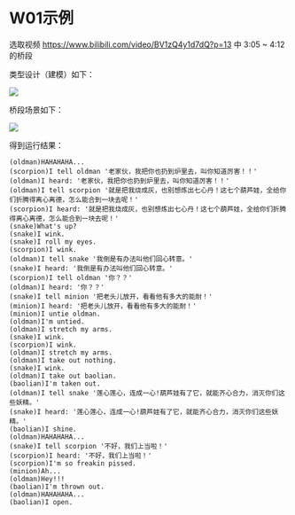 # W01示例

选取视频 https://www.bilibili.com/video/BV1zQ4y1d7dQ?p=13 中 3:05 ~ 4:12 的桥段

类型设计（建模）如下：

![](http://www.plantuml.com/plantuml/proxy?cache=no&src=https://raw.githubusercontent.com/Roc136/jwork-2021/main/W01/%E7%8E%8B%E9%B9%8F-191220112/uml/characters.pu)


桥段场景如下：

![](http://www.plantuml.com/plantuml/proxy?cache=no&src=https://raw.githubusercontent.com/Roc136/jwork-2021/main/W01/%E7%8E%8B%E9%B9%8F-191220112/uml/timeline.pu)

得到运行结果：

```
(oldman)HAHAHAHA... 
(scorpion)I tell oldman '老家伙，我把你也扔到炉里去，叫你知道厉害！！'
(oldman)I heard: '老家伙，我把你也扔到炉里去，叫你知道厉害！！'
(oldman)I tell scorpion '就是把我烧成灰，也别想炼出七心丹！这七个葫芦娃，全给你们折腾得离心离德，怎么能合到一块去呢！'
(scorpion)I heard: '就是把我烧成灰，也别想炼出七心丹！这七个葫芦娃，全给你们折腾得离心离德，怎么能合到一块去呢！'
(snake)What's up?
(snake)I wink.
(snake)I roll my eyes.
(scorpion)I wink.
(oldman)I tell snake '我倒是有办法叫他们回心转意。'
(snake)I heard: '我倒是有办法叫他们回心转意。'
(scorpion)I tell oldman '你？？'
(oldman)I heard: '你？？'
(snake)I tell minion '把老头儿放开，看看他有多大的能耐！'
(minion)I heard: '把老头儿放开，看看他有多大的能耐！'
(minion)I untie oldman.
(oldman)I'm untied.
(oldman)I stretch my arms.
(snake)I wink.
(scorpion)I wink.
(oldman)I stretch my arms.
(oldman)I take out nothing.
(snake)I wink.
(oldman)I take out baolian.
(baolian)I'm taken out. 
(oldman)I tell snake '莲心莲心，连成一心!葫芦娃有了它，就能齐心合力，消灭你们这些妖精。'
(snake)I heard: '莲心莲心，连成一心!葫芦娃有了它，就能齐心合力，消灭你们这些妖精。'
(baolian)I shine.
(oldman)HAHAHAHA...
(snake)I tell scorpion '不好，我们上当啦！'
(scorpion)I heard: '不好，我们上当啦！'
(scorpion)I'm so freakin pissed.
(minion)Ah...
(oldman)Hey!!!
(baolian)I'm thrown out.
(oldman)HAHAHAHA...
(baolian)I open.
```